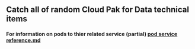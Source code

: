 ## Catch all of random Cloud Pak for Data technical items

#### For information on pods to thier related service (partial) [pod service reference.md](pod%20service%20reference.md)
